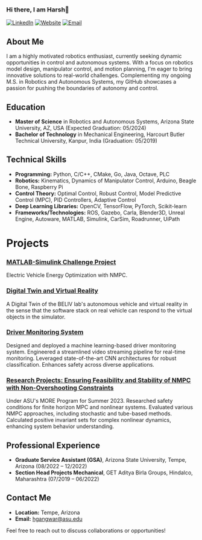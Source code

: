 ### Hi there, I am Harsh👋

[![LinkedIn](https://img.shields.io/badge/LinkedIn-hgang-blue)](https://www.linkedin.com/in/hgang/)
[![Website](https://img.shields.io/badge/Website-hgangwar.github.io-green)](https://hgangwar.github.io/#/)
[![Email](https://img.shields.io/badge/Email-hgangwar%40asu.edu-red)](mailto:hgangwar@asu.edu?subject=[GitHub]%20Source%20Han%20Sans)


## About Me
I am a highly motivated robotics enthusiast, currently seeking dynamic opportunities in control and autonomous systems. With a focus on robotics model design, manipulator control, and motion planning, I'm eager to bring innovative solutions to real-world challenges. Complementing my ongoing M.S. in Robotics and Autonomous Systems, my GitHub showcases a passion for pushing the boundaries of autonomy and control.

## Education
- **Master of Science** in Robotics and Autonomous Systems, Arizona State University, AZ, USA (Expected Graduation: 05/2024)
- **Bachelor of Technology** in Mechanical Engineering, Harcourt Butler Technical University, Kanpur, India (Graduation: 05/2019)


## Technical Skills
- **Programming:** Python, C/C++, CMake, Go, Java, Octave, PLC
- **Robotics:** Kinematics, Dynamics of Manipulator Control, Arduino, Beagle Bone, Raspberry Pi
- **Control Theory:** Optimal Control, Robust Control, Model Predictive Control (MPC), PID Controllers, Adaptive Control
- **Deep Learning Libraries:** OpenCV, TensorFlow, PyTorch, Scikit-learn
- **Frameworks/Technologies:** ROS, Gazebo, Carla, Blender3D, Unreal Engine, Autoware, MATLAB, Simulink, CarSim, Roadrunner, UiPath

# Projects #
### <span style="color:black">[MATLAB-Simulink Challenge Project](https://github.com/hgangwar/EV_MPC_main)</span> ###

Electric Vehicle Energy Optimization with NMPC.

### [Digital Twin and Virtual Reality](https://drive.google.com/file/d/16if7GLftrRDi2676rtVdVzksr1iznG_5/view?usp=sharing) ###
A Digital Twin of the BELIV lab's autonomous vehicle and virtual reality in the sense that the software stack on real vehicle can respond to the virtual objects in the simulator.

### [Driver Monitoring System](https://github.com/hgangwar/Driver-Monitoring-System) ###
Designed and deployed a machine learning-based driver monitoring system. Engineered a streamlined video streaming pipeline for real-time monitoring. Leveraged state-of-the-art CNN architectures for robust classification. Enhances safety across diverse applications.

### [Research Projects: Ensuring Feasibility and Stability of NMPC with Non-Overshooting Constraints](https://github.com/hgangwar/Non-overshooting-MPC) ###
Under ASU's MORE Program for Summer 2023. Researched safety conditions for finite horizon MPC and nonlinear systems. Evaluated various NMPC approaches, including stochastic and tube-based methods. Calculated positive invariant sets for complex nonlinear dynamics, enhancing system behavior understanding.
 
## Professional Experience
- **Graduate Service Assistant (GSA)**, Arizona State University, Tempe, Arizona (08/2022 – 12/2022)
- **Section Head Projects Mechanical**, GET Aditya Birla Groups, Hindalco, Maharashtra (07/2019 – 06/2022)

## Contact Me
- **Location:** Tempe, Arizona
- **Email:** hgangwar@asu.edu

Feel free to reach out to discuss collaborations or opportunities!


<!--
**hgangwar/hgangwar** is a ✨ _special_ ✨ repository because its `README.md` (this file) appears on your GitHub profile.

Here are some ideas to get you started:

- 🔭 I’m currently working on ...
- 🌱 I’m currently learning ...
- 👯 I’m looking to collaborate on ...
- 🤔 I’m looking for help with ...
- 💬 Ask me about ...
- 📫 How to reach me: ...
- 😄 Pronouns: ...
- ⚡ Fun fact: ...
-->
